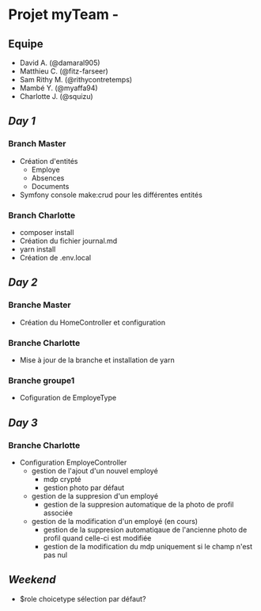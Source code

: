 # Projet myTeam -

## Equipe 
- David A. (@damaral905)
- Matthieu C. (@fitz-farseer)
- Sam Rithy M. (@rithycontretemps)
- Mambé Y. (@myaffa94)
- Charlotte J. (@squizu)


## *__Day 1__*

### Branch Master
- Création d'entités
    - Employe
    - Absences
    - Documents
- Symfony console make:crud pour les différentes entités

### Branch Charlotte
- composer install
- Création du fichier journal.md
- yarn install
- Création de .env.local


## *__Day 2__*

### Branche Master 
- Création du HomeController et configuration

### Branche Charlotte
- Mise à jour de la branche et installation de yarn

### Branche groupe1
- Cofiguration de EmployeType


## *__Day 3__*

### Branche Charlotte
- Configuration EmployeController
    - gestion de l'ajout d'un nouvel employé
        - mdp crypté
        - gestion photo par défaut
    - gestion de la suppresion d'un employé
        - gestion de la suppresion automatique de la photo de profil associée
    - gestion de la modification d'un employé (en cours)
        - gestion de la suppresion automatiqaue de l'ancienne photo de profil quand celle-ci est modifiée
        - gestion de la modification du mdp uniquement si le champ n'est pas nul


## *__Weekend__*
- $role choicetype sélection par défaut?
